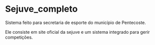 # Sejuve_completo
Sistema feito para secretaria de esporte do município de Pentecoste.

Ele consiste em site oficial da sejuve e um sistema integrado para gerir competições.
